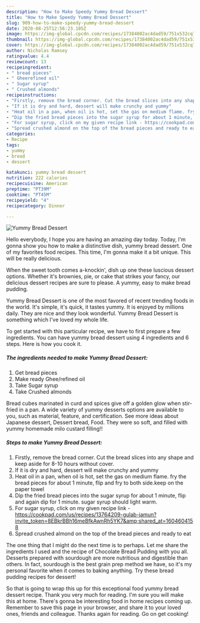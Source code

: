 ```yaml
---
description: "How to Make Speedy Yummy Bread Dessert"
title: "How to Make Speedy Yummy Bread Dessert"
slug: 909-how-to-make-speedy-yummy-bread-dessert
date: 2020-08-25T12:56:23.105Z
image: https://img-global.cpcdn.com/recipes/17384002ac4dad59/751x532cq70/yummy-bread-dessert-recipe-main-photo.jpg
thumbnail: https://img-global.cpcdn.com/recipes/17384002ac4dad59/751x532cq70/yummy-bread-dessert-recipe-main-photo.jpg
cover: https://img-global.cpcdn.com/recipes/17384002ac4dad59/751x532cq70/yummy-bread-dessert-recipe-main-photo.jpg
author: Nicholas Ramsey
ratingvalue: 4.4
reviewcount: 13
recipeingredient:
- " bread pieces"
- " Gheerefined oil"
- " Sugar syrup"
- " Crushed almonds"
recipeinstructions:
- "Firstly, remove the bread corner. Cut the bread slices into any shape and keep aside for 8-10 hours without cover."
- "If it is dry and hard, dessert will make crunchy and yummy"
- "Heat oil in a pan, when oil is hot, set the gas on medium flame. fry the bread pieces for about 1 minute, flip and fry to both side.keep on the paper towel"
- "Dip the fried bread pieces into the sugar syrup for about 1 minute, flip and again dip for 1 minute. sugar syrup should light warm."
- "For sugar syrup, click on my given recipe link - https://cookpad.com/us/recipes/13764209-gulab-jamun?invite_token=8EBkrBBh16meBfkAwnRh5YK7&amp;shared_at=1604604158"
- "Spread crushed almond on the top of the bread pieces and ready to eat"
categories:
- Recipe
tags:
- yummy
- bread
- dessert

katakunci: yummy bread dessert 
nutrition: 222 calories
recipecuisine: American
preptime: "PT39M"
cooktime: "PT45M"
recipeyield: "4"
recipecategory: Dinner

---
```



![Yummy Bread Dessert](https://img-global.cpcdn.com/recipes/17384002ac4dad59/751x532cq70/yummy-bread-dessert-recipe-main-photo.jpg)

Hello everybody, I hope you are having an amazing day today. Today, I'm gonna show you how to make a distinctive dish, yummy bread dessert. One of my favorites food recipes. This time, I'm gonna make it a bit unique. This will be really delicious.

When the sweet tooth comes a-knockin&#39;, dish up one these luscious dessert options. Whether it&#39;s brownies, pie, or cake that strikes your fancy, our delicious dessert recipes are sure to please. A yummy, easy to make bread pudding.

Yummy Bread Dessert is one of the most favored of recent trending foods in the world. It's simple, it's quick, it tastes yummy. It is enjoyed by millions daily. They are nice and they look wonderful. Yummy Bread Dessert is something which I've loved my whole life.


To get started with this particular recipe, we have to first prepare a few ingredients. You can have yummy bread dessert using 4 ingredients and 6 steps. Here is how you cook it.

<!--inarticleads1-->

##### The ingredients needed to make Yummy Bread Dessert:

1. Get  bread pieces
1. Make ready  Ghee/refined oil
1. Take  Sugar syrup
1. Take  Crushed almonds


Bread cubes marinated in curd and spices give off a golden glow when stir-fried in a pan. A wide variety of yummy desserts options are available to you, such as material, feature, and certification. See more ideas about Japanese dessert, Dessert bread, Food. They were so soft, and filled with yummy homemade milo custard filling!! 

<!--inarticleads2-->

##### Steps to make Yummy Bread Dessert:

1. Firstly, remove the bread corner. Cut the bread slices into any shape and keep aside for 8-10 hours without cover.
1. If it is dry and hard, dessert will make crunchy and yummy
1. Heat oil in a pan, when oil is hot, set the gas on medium flame. fry the bread pieces for about 1 minute, flip and fry to both side.keep on the paper towel
1. Dip the fried bread pieces into the sugar syrup for about 1 minute, flip and again dip for 1 minute. sugar syrup should light warm.
1. For sugar syrup, click on my given recipe link - https://cookpad.com/us/recipes/13764209-gulab-jamun?invite_token=8EBkrBBh16meBfkAwnRh5YK7&amp;shared_at=1604604158
1. Spread crushed almond on the top of the bread pieces and ready to eat


The one thing that I might do the next time is to perhaps. Let me share the ingredients I used and the recipe of Chocolate Bread Pudding with you all. Desserts prepared with sourdough are more nutritious and digestible than others. In fact, sourdough is the best grain prep method we have, so it&#39;s my personal favorite when it comes to baking anything. Try these bread pudding recipes for dessert! 

So that is going to wrap this up for this exceptional food yummy bread dessert recipe. Thank you very much for reading. I'm sure you will make this at home. There's gonna be interesting food in home recipes coming up. Remember to save this page in your browser, and share it to your loved ones, friends and colleague. Thanks again for reading. Go on get cooking!
